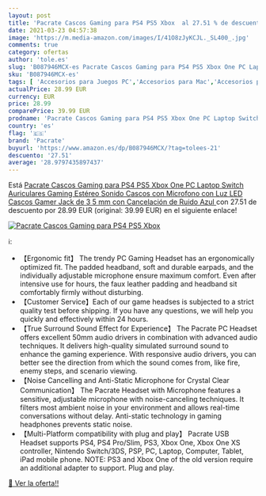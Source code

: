 ```yaml
---
layout: post
title: 'Pacrate Cascos Gaming para PS4 PS5 Xbox  al 27.51 % de descuento'
date: 2021-03-23 04:57:38
image: 'https://m.media-amazon.com/images/I/41O8zJyKCJL._SL400_.jpg'
comments: true
category: ofertas
author: 'tole.es'
slug: 'B087946MCX-es Pacrate Cascos Gaming para PS4 PS5 Xbox One PC Laptop...'
sku: 'B087946MCX-es'
tags: [ 'Accesorios para Juegos PC','Accesorios para Mac','Accesorios para Nintendo Switch','Accesorios para PlayStation 4','Accesorios para Xbox One','Auriculares gaming con micrófono para PlayStation 4','Auriculares gaming para Mac','Auriculares gaming para Nintendo Switch','Auriculares gaming para PC','Auriculares gaming para Xbox One','Electrónica','Hardware y juegos para Nintendo Switch','Hardware y juegos para PlayStation 4','Hardware y juegos para Xbox One','Juegos y Accesorios para Mac','Juegos y Accesorios para PC','Videojuegos','pacrate','ps4','ps5','xbox', ]
actualPrice: 28.99 EUR
currency: EUR
price: 28.99
comparePrice: 39.99 EUR
prodname: 'Pacrate Cascos Gaming para PS4 PS5 Xbox One PC Laptop Switch  Auriculares Gaming Estéreo Sonido  Cascos con Microfono con Luz LED  Cascos Gamer Jack de 3 5 mm con Cancelación de Ruido  Azul '
country: 'es'
flag: '🇪🇸'
brand: 'Pacrate'
buyurl: 'https://www.amazon.es/dp/B087946MCX/?tag=tolees-21'
descuento: '27.51'
average: '28.9797435897437'
---
```


Está [Pacrate Cascos Gaming para PS4 PS5 Xbox One PC Laptop Switch  Auriculares Gaming Estéreo Sonido  Cascos con Microfono con Luz LED  Cascos Gamer Jack de 3 5 mm con Cancelación de Ruido  Azul ](https://www.amazon.es/dp/B087946MCX/?tag=tolees-21) con 27.51 de descuento por 28.99 EUR (original: 39.99 EUR) en el siguiente enlace!

[![Pacrate Cascos Gaming para PS4 PS5 Xbox ](https://m.media-amazon.com/images/I/41O8zJyKCJL._SL400_.jpg)](https://www.amazon.es/dp/B087946MCX/?tag=tolees-21)

ℹ️:

- 【Ergonomic fit】 The trendy PC Gaming Headset has an ergonomically optimized fit. The padded headband, soft and durable earpads, and the individually adjustable microphone ensure maximum comfort. Even after intensive use for hours, the faux leather padding and headband sit comfortably firmly without disturbing.
- 【Customer Service】Each of our game headses is subjected to a strict quality test before shipping. If you have any questions, we will help you quickly and effectively within 24 hours.
- 【True Surround Sound Effect for Experience】 The Pacrate PC Headset offers excellent 50mm audio drivers in combination with advanced audio techniques. It delivers high-quality simulated surround sound to enhance the gaming experience. With responsive audio drivers, you can better see the direction from which the sound comes from, like fire, enemy steps, and scenario viewing.
- 【Noise Cancelling and Anti-Static Microphone for Crystal Clear Communication】 The Pacrate Headset with Microphone features a sensitive, adjustable microphone with noise-canceling techniques. It filters most ambient noise in your environment and allows real-time conversations without delay. Anti-static technology in gaming headphones prevents static noise.
- 【Multi-Platform compatibility with plug and play】 Pacrate USB Headset supports PS4, PS4 Pro/Slim, PS3, Xbox One, Xbox One XS controller, Nintendo Switch/3DS, PSP, PC, Laptop, Computer, Tablet, iPad mobile phone. NOTE: PS3 and Xbox One of the old version require an additional adapter to support. Plug and play.

[🛒 Ver la oferta!!](https://www.amazon.es/dp/B087946MCX/?tag=tolees-21)

